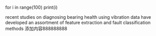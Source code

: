 for i in range(100)
    print(i)

recent studies on diagnosing bearing health using vibration data have developed an assortment of feature extraction and fault classification methods
添加内容888888888
